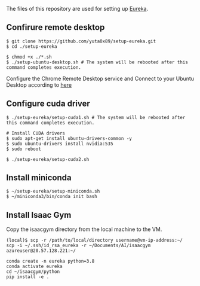 
The files of this repository are used for setting up [Eureka](https://github.com/eureka-research/Eureka).

## Confirure remote desktop
```
$ git clone https://github.com/yuta0x89/setup-eureka.git
$ cd ./setup-eureka

$ chmod +x ./*.sh
$ ./setup-ubuntu-desktop.sh # The system will be rebooted after this command completes execution.
```

Configure the Chrome Remote Desktop service and Connect to your Ubuntu Desktop according to [here](https://ubuntu.com/blog/launch-ubuntu-desktop-on-google-cloud)

## Configure cuda driver
```
$ ./setup-eureka/setup-cuda1.sh # The system will be rebooted after this command completes execution.

# Install CUDA drivers
$ sudo apt-get install ubuntu-drivers-common -y
$ sudo ubuntu-drivers install nvidia:535
$ sudo reboot

$ ./setup-eureka/setup-cuda2.sh
```

## Install miniconda

```
$ ~/setup-eureka/setup-miniconda.sh
$ ~/miniconda3/bin/conda init bash
```

## Install Isaac Gym
Copy the isaacgym directory from the local machine to the VM.

```
(local)$ scp -r /path/to/local/directory username@vm-ip-address:~/
scp -i ~/.ssh/id_rsa_eureka -r ~/Documents/AI/isaacgym azureuser@20.57.128.221:~/
```

```
conda create -n eureka python=3.8
conda activate eureka
cd ~/isaacgym/python
pip install -e .
```

